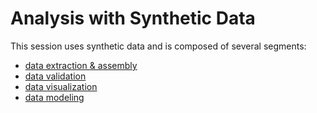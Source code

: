 Analysis with Synthetic Data
============

This session uses synthetic data and is composed of several segments:

* [data extraction & assembly](extraction#readme)
* [data validation](validation#readme)
* [data visualization](visualization#readme)
* [data modeling](modeling#readme)
